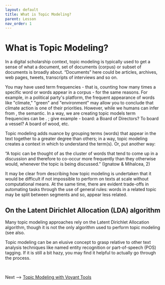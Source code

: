 ```yaml
---
layout: default
title: What is Topic Modeling?
parent: Lesson
nav_order: 1
---
```


# What is Topic Modeling?

In a digital scholarship context, topic modeling is typically used to get a sense of what a document, set of documents (corpus) or subset of documents is broadly about. “Documents” here could be articles, archives, web pages, tweets, transcripts of interviews and so on. 

You may have used term frequencies - that is, counting how many times a specific word or words appear in a corpus - for the same reasons. For example, in a political party's platform, the frequent appearance of words like "climate," "green" and "environment" may allow you to conclude that climate action is one of their priorities. However, while we humans can infer from , the semantic. In a way, we are creating topic models  term frequencies can be . ; give example - board: a Board of Directors? To board a vessel? A board of wood, etc. 

Topic modeling adds nuance by grouping terms (words) that appear in the text together to a greater degree than others; in a way, topic modeling creates a context in which to understand the term(s). Or, put another way:

“A topic can be thought of as the cluster of words that tend to come up in a discussion and therefore to co-occur more frequently than they otherwise would, whenever the topic is being discussed.” (Ignatow & Mihalcea, 2)

It may be clear from describing how topic modeling is undertaken that it would be difficult if not impossible to perform on texts at scale without computational means. At the same time, there are evident trade-offs in automating tasks through the use of general rules: words in a related topic may be split between segments and so, appear less related.

## On the Latent Dirichlet Allocation (LDA) algorithm

Many topic modeling approaches rely on the Latent Dirichlet Allocation algorithm, though it is not the only algorithm used to perform topic modeling (see also.


Topic modeling can be an elusive concept to grasp relative to other text analysis techniques like named entity recognition or part-of-speech (POS) tagging. If it is still a bit hazy, you may find it helpful to actually go through the process.

<br />

Next --> [Topic Modeling with Voyant Tools](tmv.html)
